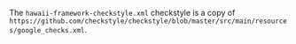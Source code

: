 The `hawaii-framework-checkstyle.xml` checkstyle is a copy of `https://github.com/checkstyle/checkstyle/blob/master/src/main/resources/google_checks.xml`.
